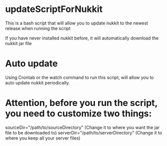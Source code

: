 # updateScriptForNukkit
This is a bash script that will allow you to update nukkit to the newest release when running the script

If you have never installed nukkit before, it will automatically download the nukkit jar file

# Auto update
Using Crontab or the watch command to run this script, will allow you to auto update nukkit periodically.


# Attention, before you run the script, you need to customize two things:
sourceDir="/path/to/sourceDirectory" (Change it to where you want the jar file to be downloaded to)
serverDir="/path/to/serverDirectory" (Change it to where you keep all your server files)

